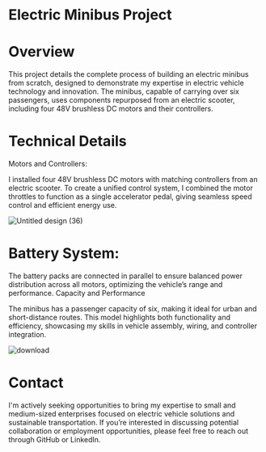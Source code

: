 # Electric Minibus Project
# Overview

This project details the complete process of building an electric minibus from scratch, designed to demonstrate my expertise in electric vehicle technology and innovation. The minibus, capable of carrying over six passengers, uses components repurposed from an electric scooter, including four 48V brushless DC motors and their controllers.

# Technical Details

Motors and Controllers:

I installed four 48V brushless DC motors with matching controllers from an electric scooter. To create a unified control system, I combined the motor throttles to function as a single accelerator pedal, giving seamless speed control and efficient energy use.

![Untitled design (36)](https://github.com/user-attachments/assets/e051ecdc-2aa2-490e-abe1-ddbe3e7c625f)

# Battery System:

The battery packs are connected in parallel to ensure balanced power distribution across all motors, optimizing the vehicle’s range and performance.
Capacity and Performance

The minibus has a passenger capacity of six, making it ideal for urban and short-distance routes. This model highlights both functionality and efficiency, showcasing my skills in vehicle assembly, wiring, and controller integration.

![download](https://github.com/user-attachments/assets/43d978ea-01d7-42b2-ab1d-1a5712fec3b9)

# Contact
I'm actively seeking opportunities to bring my expertise to small and medium-sized enterprises focused on electric vehicle solutions and sustainable transportation. If you’re interested in discussing potential collaboration or employment opportunities, please feel free to reach out through GitHub or LinkedIn.
